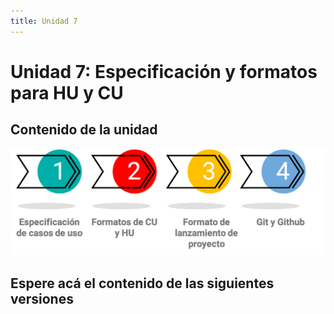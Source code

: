 ```yaml
---
title: Unidad 7
---
```

# Unidad 7: Especificación y formatos para HU y CU

## Contenido de la unidad

<img src="_static/images/contenidoU7.png"/>

## Espere acá el contenido de las siguientes versiones